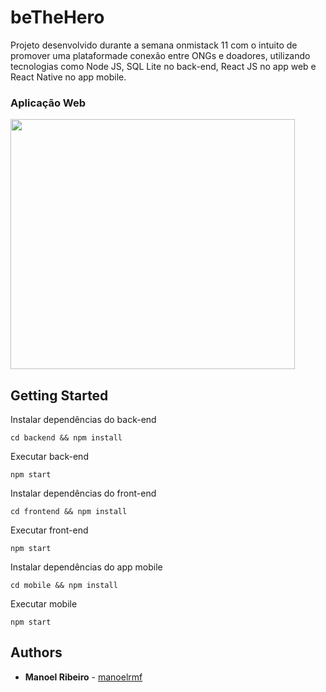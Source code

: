 # beTheHero
Projeto desenvolvido durante a semana onmistack 11 com o intuito de promover uma plataformade conexão entre ONGs e doadores, utilizando tecnologias como Node JS, SQL Lite no back-end, React JS no app web e React Native no app mobile.

### Aplicação Web
<img src="https://user-images.githubusercontent.com/28743763/79702017-03d1f800-8278-11ea-907a-843f7ef3c36d.gif" 
width="95%" height="400px"
/> 


## Getting Started

Instalar dependências do back-end

```
cd backend && npm install
```


Executar back-end

```
npm start
```

Instalar dependências do front-end

```
cd frontend && npm install
```

Executar front-end

```
npm start
```

Instalar dependências do app mobile

```
cd mobile && npm install
```

Executar mobile

```
npm start
```

## Authors

* **Manoel Ribeiro** - [manoelrmf](https://github.com/manoelrmf)
